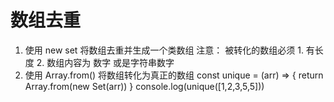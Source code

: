 # 数组去重
  1. 使用 new set 将数组去重并生成一个类数组
  注意： 被转化的数组必须 1. 有长度 2. 数组内容为 数字 或是字符串数字
  2. 使用 Array.from() 将数组转化为真正的数组
  const unique = (arr) => {
          return  Array.from(new Set(arr))
  }
  console.log(unique([1,2,3,5,5]))
